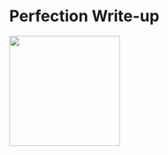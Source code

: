 # Perfection Write-up

<img src="https://labs.hackthebox.com/storage/avatars/57fc0f58916cb3ed8e793db071769d70.png" width="200" height="200">
